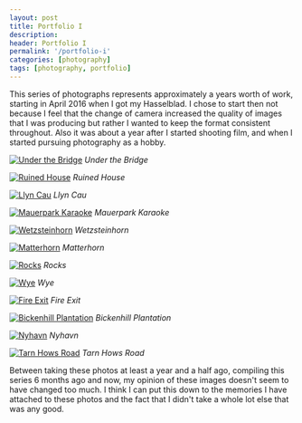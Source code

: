 ```yaml
---
layout: post
title: Portfolio I
description: 
header: Portfolio I
permalink: '/portfolio-i'
categories: [photography]
tags: [photography, portfolio]
---
```


This series of photographs represents approximately a years worth of work,
starting in <time>April 2016</time> when I got my Hasselblad. I chose to start
then not because I feel that the change of camera increased the quality of
images that I was producing but rather I wanted to keep the format consistent
throughout. Also it was about a year after I started shooting film, and when I
started pursuing photography as a hobby. <!--break-->
 
<a href="https://www.flickr.com/photos/ss9679/26425484751/"
	title="Under the Bridge">
<img src="https://farm2.staticflickr.com/1481/26425484751_ca29dbd18a_b.jpg"
	alt="Under the Bridge"></a>
<i class="caption">Under the Bridge</i>
<br>

<a href="https://www.flickr.com/photos/ss9679/27426121894/"
	title="Ruined House">
<img src="https://farm8.staticflickr.com/7437/27426121894_31706534e7_b.jpg"
	alt="Ruined House"></a>
<i class="caption">Ruined House</i>
<br>

<a href="https://www.flickr.com/photos/ss9679/28282682892/"
	title="Llyn Cau">
<img src="https://farm8.staticflickr.com/7440/28282682892_a0b78a27d3_b.jpg"
	alt="Llyn Cau"></a>
<i class="caption">Llyn Cau</i>
<br>

<a href="https://www.flickr.com/photos/ss9679/28298352473/"
	title="Mauerpark Karaoke">
<img src="https://farm9.staticflickr.com/8582/28298352473_71d687ae86_b.jpg"
	alt="Mauerpark Karaoke"></a>
<i class="caption">Mauerpark Karaoke</i>
<br>

<a href="https://www.flickr.com/photos/ss9679/28529132240/"
	title="Wetzsteinhorn">
<img src="https://farm9.staticflickr.com/8828/28529132240_c1b893424f_b.jpg"
	alt="Wetzsteinhorn"></a>
<i class="caption">Wetzsteinhorn</i>
<br>

<a href="https://www.flickr.com/photos/ss9679/28385500243/"
	title="Matterhorn">
<img src="https://farm9.staticflickr.com/8541/28385500243_a666f4bb79_b.jpg"
	alt="Matterhorn"></a>
<i class="caption">Matterhorn</i>
<br>

<a href="https://www.flickr.com/photos/ss9679/33172757860/"
	title="Rocks">
<img src="https://farm4.staticflickr.com/3943/33172757860_a93993b156_b.jpg"
	alt="Rocks"></a>
<i class="caption">Rocks</i>
<br>

<a href="https://www.flickr.com/photos/ss9679/33547847840/"
	title="Wye">
<img src="https://farm4.staticflickr.com/3946/33547847840_0fc1620d68_b.jpg"
	alt="Wye"></a>
<i class="caption">Wye</i>
<br>

<a href="https://www.flickr.com/photos/ss9679/33296099653/"
	title="Fire Exit">
<img src="https://farm4.staticflickr.com/3928/33296099653_008b61b158_b.jpg"
	alt="Fire Exit"></a>
<i class="caption">Fire Exit</i>
<br>

<a href="https://www.flickr.com/photos/ss9679/34058489572/"
	title="Bickenhill Plantation">
<img src="https://farm3.staticflickr.com/2878/34058489572_ec53b3ed29_b.jpg"
	alt="Bickenhill Plantation"></a>
<i class="caption">Bickenhill Plantation</i>
<br>

<a href="https://www.flickr.com/photos/ss9679/33441511774/"
	title="Nyhavn">
<img src="https://farm5.staticflickr.com/4188/33441511774_e848155c88_b.jpg"
	alt="Nyhavn"></a>
<i class="caption">Nyhavn</i>
<br>

<a href="https://www.flickr.com/photos/ss9679/34427864245/"
	title="Tarn Hows Road">
<img src="https://farm5.staticflickr.com/4156/34427864245_b419920446_b.jpg"
	alt="Tarn Hows Road"></a>
<i class="caption">Tarn Hows Road</i>

Between taking these photos at least a year and a half ago, compiling this
series 6 months ago and now, my opinion of these images doesn't seem to have
changed too much. I think I can put this down to the memories I have attached to
these photos and the fact that I didn't take a whole lot else that was any good.
